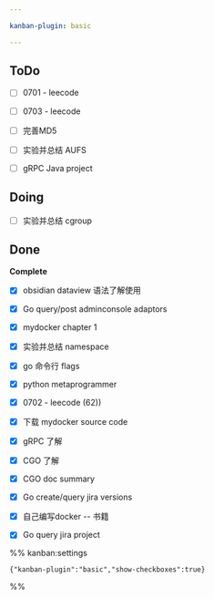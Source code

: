 ```yaml
---

kanban-plugin: basic

---
```


## ToDo

- [ ] 0701 - leecode
- [ ] 0703 - leecode
- [ ] 完善MD5
- [ ] 实验并总结 AUFS
- [ ] gRPC Java project


## Doing

- [ ] 实验并总结 cgroup


## Done

**Complete**
- [x] obsidian dataview 语法了解使用
- [x] Go query/post adminconsole adaptors
- [x] mydocker chapter 1
- [x] 实验并总结 namespace
- [x] go 命令行  flags
- [x] python metaprogrammer
- [x] 0702 - leecode (62))
- [x] 下载 mydocker source code
- [x] gRPC 了解
- [x] CGO 了解
- [x] CGO doc summary
- [x] Go create/query jira versions
- [x] 自己编写docker --  书籍
- [x] Go query jira project




%% kanban:settings
```
{"kanban-plugin":"basic","show-checkboxes":true}
```
%%
